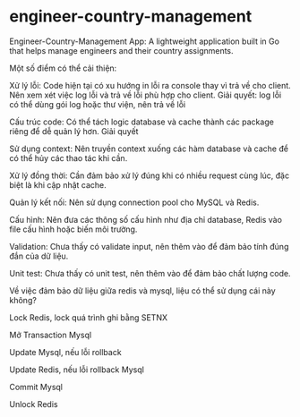 # engineer-country-management
Engineer-Country-Management App: A lightweight application built in Go that helps manage engineers and their country assignments.

Một số điểm có thể cải thiện:

Xử lý lỗi: Code hiện tại có xu hướng in lỗi ra console thay vì trả về cho client. Nên xem xét việc log lỗi và trả về lỗi phù hợp cho client.
Giải quyết: log lỗi có thể dùng gói log hoặc thư viện, nên trả về lỗi


Cấu trúc code: Có thể tách logic database và cache thành các package riêng để dễ quản lý hơn.
Giải quyết


Sử dụng context: Nên truyền context xuống các hàm database và cache để có thể hủy các thao tác khi cần.

Xử lý đồng thời: Cần đảm bảo xử lý đúng khi có nhiều request cùng lúc, đặc biệt là khi cập nhật cache.

Quản lý kết nối: Nên sử dụng connection pool cho MySQL và Redis.

Cấu hình: Nên đưa các thông số cấu hình như địa chỉ database, Redis vào file cấu hình hoặc biến môi trường.

Validation: Chưa thấy có validate input, nên thêm vào để đảm bảo tính đúng đắn của dữ liệu.

Unit test: Chưa thấy có unit test, nên thêm vào để đảm bảo chất lượng code.

Về việc đảm bảo dữ liệu giữa redis và mysql, liệu có thể sử dụng cái này không?

Lock Redis, lock quá trình ghi bằng SETNX

Mở Transaction Mysql

Update Mysql, nếu lỗi rollback
	
Update Redis, nếu lỗi rollback Mysql

Commit Mysql

Unlock Redis
